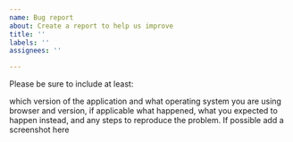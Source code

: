 ```yaml
---
name: Bug report
about: Create a report to help us improve
title: ''
labels: ''
assignees: ''

---
```


Please be sure to include at least:

which version of the application and what operating system you are using
browser and version, if applicable
what happened,
what you expected to happen instead, and
any steps to reproduce the problem.
If possible add a screenshot here
